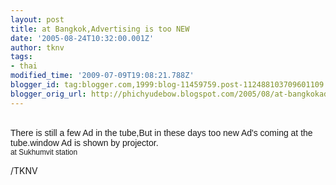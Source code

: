 ```yaml
---
layout: post
title: at Bangkok,Advertising is too NEW
date: '2005-08-24T10:32:00.001Z'
author: tknv
tags:
- thai
modified_time: '2009-07-09T19:08:21.788Z'
blogger_id: tag:blogger.com,1999:blog-11459759.post-112488103709601109
blogger_orig_url: http://phichyudebow.blogspot.com/2005/08/at-bangkokadvertising-is-too-new.html
---
```


<a onblur="try {parent.deselectBloggerImageGracefully();} catch(e) {}" href="http://photos1.blogger.com/blogger/1063/931/1600/ad15.jpg"><img style="margin: 0pt 10px 10px 0pt; float: left; cursor: pointer;" src="http://photos1.blogger.com/blogger/1063/931/400/ad15.jpg" alt="" border="0" /></a><br /><span style="font-family:arial;"><span style="font-size:100%;">There is still a few Ad in the tube,But in these days too new Ad's coming at the tube.window Ad is shown by projector.</span></span><span style="font-family:arial;"><span style="font-size:100%;"><span style="font-size:85%;"><br />at Sukhumvit station</span></span></span><div class="blogger-post-footer">/TKNV</div>